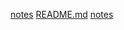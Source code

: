 <!-- Generated by mdbook-autosummary v0.1.8 - do not edit manually! -->

[notes](readme.md)
[README.md](README.md)
[notes](index.md)

